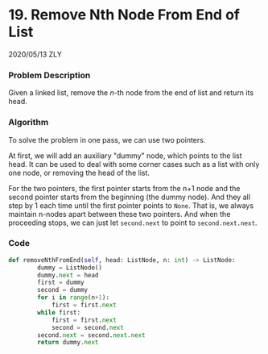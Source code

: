 # 19. Remove Nth Node From End of List

2020/05/13 ZLY

### Problem Description

Given a linked list, remove the *n*-th node from the end of list and return its head.

### Algorithm

To solve the problem in one pass, we can use two pointers. 

At first, we will add an auxiliary "dummy" node, which points to the list head. It can be used to deal with some corner cases such as a list with only one node, or removing the head of the list.

For the two pointers, the first pointer starts from the n+1 node and the second pointer starts from the beginning (the dummy node). And they all step by 1 each time until the first pointer points to `None`. That is, we always maintain n-nodes apart between these two pointers. And when the proceeding stops, we can just let `second.next` to point to `second.next.next`.

### Code

```python
def removeNthFromEnd(self, head: ListNode, n: int) -> ListNode:
        dummy = ListNode()
        dummy.next = head
        first = dummy
        second = dummy
        for i in range(n+1):
            first = first.next
        while first:
            first = first.next
            second = second.next
        second.next = second.next.next
        return dummy.next
```